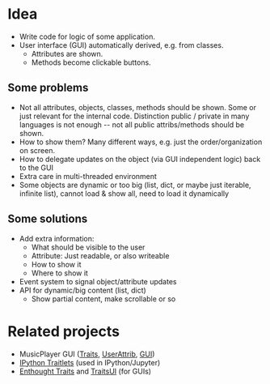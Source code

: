 # Idea

* Write code for logic of some application.
* User interface (GUI) automatically derived, e.g. from classes.
   * Attributes are shown.
   * Methods become clickable buttons.

## Some problems

* Not all attributes, objects, classes, methods should be shown.
  Some or just relevant for the internal code.
  Distinction public / private in many languages is not enough
  -- not all public attribs/methods should be shown.
* How to show them? Many different ways, e.g. just the order/organization on screen.
* How to delegate updates on the object (via GUI independent logic) back to the GUI
* Extra care in multi-threaded environment
* Some objects are dynamic or too big
  (list, dict, or maybe just iterable, infinite list),
  cannot load & show all, need to load it dynamically

## Some solutions

* Add extra information:
  * What should be visible to the user
  * Attribute: Just readable, or also writeable
  * How to show it
  * Where to show it
* Event system to signal object/attribute updates
* API for dynamic/big content (list, dict)
  * Show partial content, make scrollable or so


# Related projects

* MusicPlayer GUI
  ([Traits](https://github.com/albertz/music-player/blob/master/src/Traits.py),
   [UserAttrib](https://github.com/albertz/music-player/blob/master/src/UserAttrib.py),
   [GUI](https://github.com/albertz/music-player/blob/master/src/gui.py))
* [IPython Traitlets](https://github.com/ipython/traitlets) (used in IPython/Jupyter)
* [Enthought Traits](https://github.com/enthought/traits) and [TraitsUI](https://github.com/enthought/traitsui) (for GUIs)
